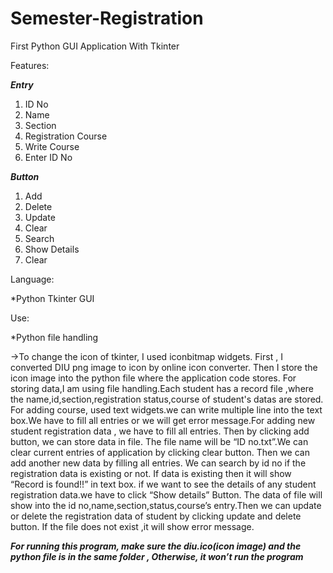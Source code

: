 # Semester-Registration
First Python GUI Application With Tkinter


Features:

   ***Entry***

1.	ID No
2.	Name
3.	Section
4.	Registration Course
5.	Write Course
6.	Enter ID No

  ***Button***

1.	Add
2.	Delete
3.	Update
4.	Clear
5.	Search
6.	Show Details
7.	Clear

Language:

*Python Tkinter GUI 

Use:

*Python file handling 



->To change the icon of tkinter, I used iconbitmap widgets. First , I converted DIU png image to icon by online icon converter. Then I store the icon image into the python file where the application code stores. For storing data,I am using file handling.Each student has a record file ,where the name,id,section,registration status,course of student's datas are stored. For adding course, used text widgets.we can write multiple line into the text box.We have to fill all entries or we will get error message.For adding new student registration data , we have to fill all entries. Then by clicking add button, we can store data in file. The file name will be “ID no.txt”.We can clear current entries of application by clicking clear button. Then we can add another new data by filling  all entries. We can search by id no if the registration data is existing  or not. If data is existing then it will show “Record is found!!” in text box.  if we want to see the details of any student registration data.we have to click “Show details” Button. The data of file will show into the id no,name,section,status,course’s entry.Then we can update or delete the registration data of student by clicking update and delete button. If the file does not exist ,it will show error message.

***For running this program, make sure the diu.ico(icon image) and the python file is in the same folder , Otherwise, it won’t run the program***
